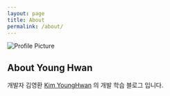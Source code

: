 ```yaml
---
layout: page
title: About
permalink: /about/
---
```


<img src="{{ site.baseurl }}/assets/profile-placeholder.gif" title="Profile Picture" class="profile">

## About Young Hwan
개발자 김영환 [Kim YoungHwan] 의 개발 학습 블로그 입니다.






[Kim YoungHwan]: [https://blog.naver.com/kyhslam](https://blog.naver.com/kyhslam)
